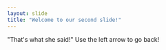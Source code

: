 ```yaml
---
layout: slide
title: "Welcome to our second slide!"
---
```

"That's what she said!"
Use the left arrow to go back!

